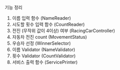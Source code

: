 기능 정리
1. 이름 입력 함수 (NameReader)
2. 시도할 횟수 입력 함수 (CountReader)
3. 전진 (무작위 값이 4이상) 여부 (RacingCarController)
4. 자동차 전진 count (MovementStatus)
5. 우승자 선정 (WinnerSelector)
6. 이름 Validator (NameValidator)
7. 횟수 Validator (CountValidator)
8. 서비스 출력 함수 (ServicePrinter)